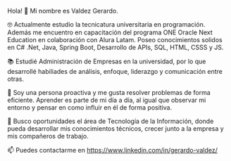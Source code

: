 Hola! 👋 Mi nombre es Valdez Gerardo.

🤓 Actualmente estudio la tecnicatura universitaria en programación. Además me encuentro en capacitación del programa ONE Oracle Next Education en colaboración con Alura Latam. Poseo conocimientos solidos en  C# .Net, Java, Spring Boot, Desarrollo de APIs, SQL, HTML, CSSS y JS. 

📚 Estudié Administración de Empresas en la universidad, por lo que desarrollé habiliades de análisis, enfoque, liderazgo y comunicación entre otras.

🌱 Soy una persona proactiva y me gusta resolver problemas de forma eficiente. Aprender es parte de mi día a día, al igual que observar mi entorno y pensar en como influir en él de forma positiva.

🔭 Busco oportunidades el área de Tecnología de la Información, donde pueda desarrollar mis conocimientos técnicos, crecer junto a la empresa y mis compañeros de trabajo.

📫 Puedes contactarme en https://www.linkedin.com/in/gerardo-valdez/
